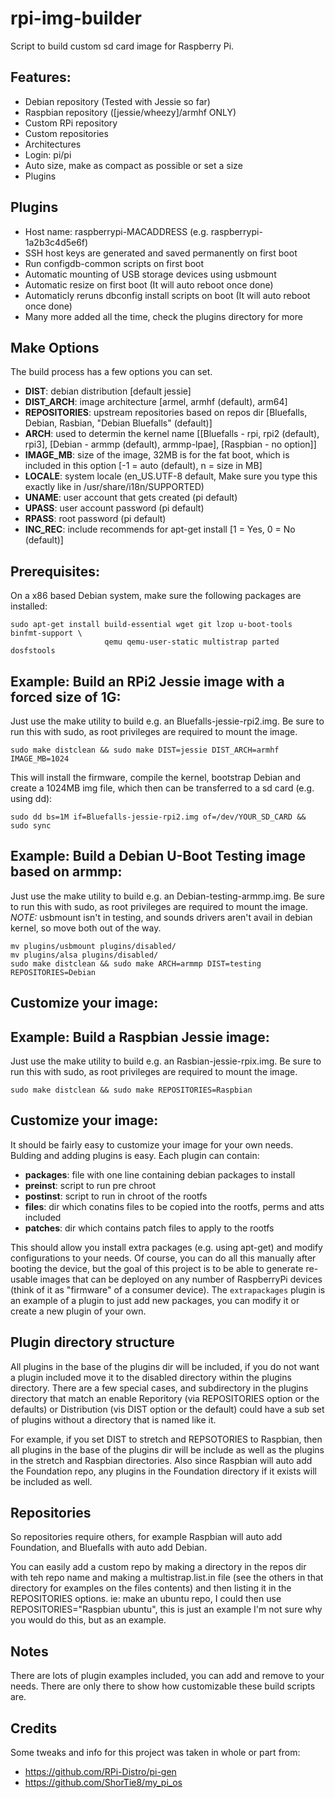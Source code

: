 rpi-img-builder
===============

Script to build custom sd card image for Raspberry Pi.

## Features:
* Debian repository (Tested with Jessie so far)
* Raspbian repository ([jessie/wheezy]/armhf ONLY)
* Custom RPi repository
* Custom repositories
* Architectures
* Login: pi/pi
* Auto size, make as compact as possible or set a size
* Plugins

## Plugins
* Host name: raspberrypi-MACADDRESS (e.g. raspberrypi-1a2b3c4d5e6f)
* SSH host keys are generated and saved permanently on first boot
* Run configdb-common scripts on first boot
* Automatic mounting of USB storage devices using usbmount
* Automatic resize on first boot (It will auto reboot once done)
* Automaticly reruns dbconfig install scripts on boot (It will auto reboot once done)
* Many more added all the time, check the plugins directory for more

## Make Options
The build process has a few options you can set.
* **DIST**: debian distribution [default jessie]
* **DIST_ARCH**: image architecture [armel, armhf (default), arm64]
* **REPOSITORIES**: upstream repositories based on repos dir [Bluefalls, Debian, Rasbian, "Debian Bluefalls" (default)]
* **ARCH**: used to determin the kernel name [[Bluefalls - rpi, rpi2 (default), rpi3], [Debian - armmp (default), armmp-lpae], [Raspbian - no option]]
* **IMAGE_MB**: size of the image, 32MB is for the fat boot, which is included in this option [-1 = auto (default), n = size in MB]
* **LOCALE**: system locale (en_US.UTF-8 default, Make sure you type this exactly like in /usr/share/i18n/SUPPORTED)
* **UNAME**: user account that gets created (pi default)
* **UPASS**: user account password (pi default)
* **RPASS**: root password (pi default)
* **INC_REC**: include recommends for apt-get install [1 = Yes, 0 = No (default)]

## Prerequisites:
On a x86 based Debian system, make sure the following packages are installed:
```
sudo apt-get install build-essential wget git lzop u-boot-tools binfmt-support \
                     qemu qemu-user-static multistrap parted dosfstools
```

## Example: Build an RPi2 Jessie image with a forced size of 1G:
Just use the make utility to build e.g. an Bluefalls-jessie-rpi2.img.  Be sure to run this with sudo, as root privileges are required to mount the image.
```
sudo make distclean && sudo make DIST=jessie DIST_ARCH=armhf IMAGE_MB=1024
```

This will install the firmware, compile the kernel, bootstrap Debian and create a 1024MB img file, which then can be transferred to a sd card (e.g. using dd):
```
sudo dd bs=1M if=Bluefalls-jessie-rpi2.img of=/dev/YOUR_SD_CARD && sudo sync
```

## Example: Build a Debian U-Boot Testing image based on armmp:
Just use the make utility to build e.g. an Debian-testing-armmp.img.  Be sure to run this with sudo, as root privileges are required to mount the image.
*NOTE:* usbmount isn't in testing, and sounds drivers aren't avail in debian kernel, so move both out of the way.
```
mv plugins/usbmount plugins/disabled/
mv plugins/alsa plugins/disabled/
sudo make distclean && sudo make ARCH=armmp DIST=testing REPOSITORIES=Debian
```

## Customize your image:
## Example: Build a Raspbian Jessie image:
Just use the make utility to build e.g. an Rasbian-jessie-rpix.img.  Be sure to run this with sudo, as root privileges are required to mount the image.
```
sudo make distclean && sudo make REPOSITORIES=Raspbian
```

## Customize your image:
It should be fairly easy to customize your image for your own needs.  Bulding and adding plugins is easy.  Each plugin can contain:
* **packages**: file with one line containing debian packages to install
* **preinst**: script to run pre chroot
* **postinst**: script to run in chroot of the rootfs
* **files**: dir which conatins files to be copied into the rootfs, perms and atts included
* **patches**: dir which contains patch files to apply to the rootfs

This should allow you install extra packages (e.g. using apt-get) and modify configurations to your needs.  Of course, you can do all this manually after booting the device, but the goal of this project is to be able to generate re-usable images that can be deployed on any number of RaspberryPi devices (think of it as "firmware" of a consumer device).  The `extrapackages` plugin is an example of a plugin to just add new packages, you can modify it or create a new plugin of your own.

## Plugin directory structure
All plugins in the base of the plugins dir will be included, if you do not want a plugin included move it to the disabled directory within the plugins directory.  There are a few special cases, and subdirectory in the plugins directory that match an enable Reporitory (via REPOSITORIES option or the defaults) or Distribution (vis DIST option or the default) could have a sub set of plugins without a directory that is named like it.

For example, if you set DIST to stretch and REPSOTORIES to Raspbian, then all plugins in the base of the plugins dir will be include as well as the plugins in the stretch and Raspbian directories.  Also since Raspbian will auto add the Foundation repo, any plugins in the Foundation directory if it exists will be included as well.

## Repositories
So repositories require others, for example Raspbian will auto add Foundation, and Bluefalls with auto add Debian.

You can easily add a custom repo by making a directory in the repos dir with teh repo name and making a multistrap.list.in file (see the others in that directory for examples on the files contents) and then listing it in the REPOSITORIES options.  ie: make an ubuntu repo, I could then use REPOSITORIES="Raspbian ubuntu", this is just an example I'm not sure why you would do this, but as an example.

## Notes
There are lots of plugin examples included, you can add and remove to your needs.  There are only there to show how customizable these build scripts are.

## Credits
Some tweaks and info for this project was taken in whole or part from:
* https://github.com/RPi-Distro/pi-gen
* https://github.com/ShorTie8/my_pi_os
